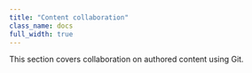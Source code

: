 ```yaml
---
title: "Content collaboration"
class_name: docs
full_width: true
---
```


This section covers collaboration on authored content using Git.